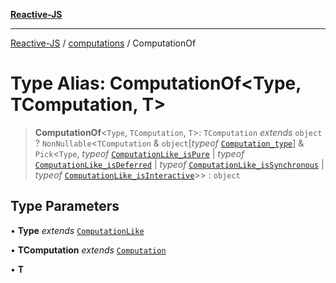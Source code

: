 [**Reactive-JS**](../../README.md)

***

[Reactive-JS](../../README.md) / [computations](../README.md) / ComputationOf

# Type Alias: ComputationOf\<Type, TComputation, T\>

> **ComputationOf**\<`Type`, `TComputation`, `T`\>: `TComputation` *extends* `object` ? `NonNullable`\<`TComputation` & `object`\[*typeof* [`Computation_type`](../variables/Computation_type.md)\] & `Pick`\<`Type`, *typeof* [`ComputationLike_isPure`](../variables/ComputationLike_isPure.md) \| *typeof* [`ComputationLike_isDeferred`](../variables/ComputationLike_isDeferred.md) \| *typeof* [`ComputationLike_isSynchronous`](../variables/ComputationLike_isSynchronous.md) \| *typeof* [`ComputationLike_isInteractive`](../variables/ComputationLike_isInteractive.md)\>\> : `object`

## Type Parameters

• **Type** *extends* [`ComputationLike`](../interfaces/ComputationLike.md)

• **TComputation** *extends* [`Computation`](../interfaces/Computation.md)

• **T**
